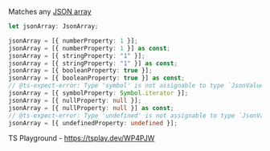 Matches any [JSON array](https://www.rfc-editor.org/rfc/rfc8259#section-3)

```ts
let jsonArray: JsonArray;

jsonArray = [{ numberProperty: 1 }];
jsonArray = [{ numberProperty: 1 }] as const;
jsonArray = [{ stringProperty: "1" }];
jsonArray = [{ stringProperty: "1" }] as const;
jsonArray = [{ booleanProperty: true }];
jsonArray = [{ booleanProperty: true }] as const;
// @ts-expect-error: Type 'symbol' is not assignable to type `JsonValue | JsonPrimitive`
jsonArray = [{ symbolProperty: Symbol.iterator }];
jsonArray = [{ nullProperty: null }];
jsonArray = [{ nullProperty: null }] as const;
// @ts-expect-error: Type 'undefined' is not assignable to type `JsonValue`
jsonArray = [{ undefinedProperty: undefined }];
```

TS Playground - https://tsplay.dev/WP4PJW
